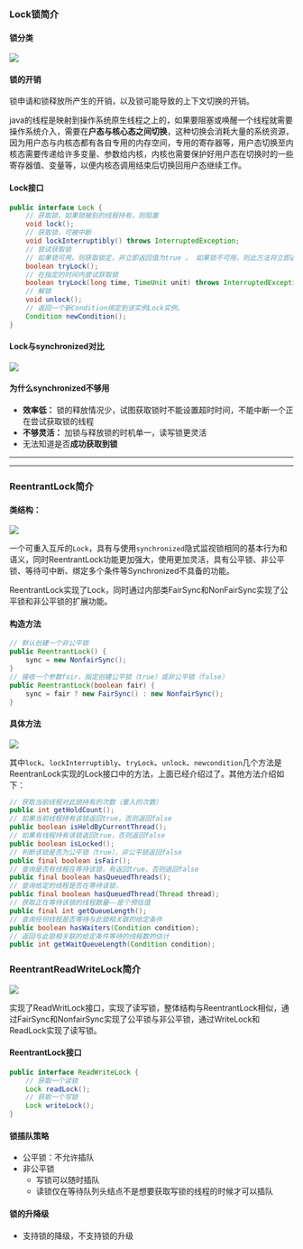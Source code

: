 ### Lock锁简介

#### 锁分类

![](Lock.png)

#### 锁的开销

锁申请和锁释放所产生的开销，以及锁可能导致的上下文切换的开销。

java的线程是映射到操作系统原生线程之上的，如果要阻塞或唤醒一个线程就需要操作系统介入，需要在**户态与核心态之间切换**，这种切换会消耗大量的系统资源，因为用户态与内核态都有各自专用的内存空间，专用的寄存器等，用户态切换至内核态需要传递给许多变量、参数给内核，内核也需要保护好用户态在切换时的一些寄存器值、变量等，以便内核态调用结束后切换回用户态继续工作。

#### Lock接口

```java
public interface Lock {
    // 获取锁，如果锁被别的线程持有，则阻塞
    void lock();
    // 获取锁，可被中断
    void lockInterruptibly() throws InterruptedException;
    // 尝试获取锁
    // 如果锁可用，则获取锁定，并立即返回值为true 。 如果锁不可用，则此方法将立即返回值为false 
    boolean tryLock();
    // 在指定的时间内尝试获取锁
    boolean tryLock(long time, TimeUnit unit) throws InterruptedException;
    // 解锁
    void unlock();
    // 返回一个新Condition绑定到该实例Lock实例。 
    Condition newCondition();
}
```

#### Lock与synchronized对比

![](Lock与sync对比.png)

#### 为什么synchronized不够用

+ **效率低：** 锁的释放情况少，试图获取锁时不能设置超时时间，不能中断一个正在尝试获取锁的线程
+ **不够灵活：** 加锁与释放锁的时机单一，读写锁更灵活
+ 无法知道是否**成功获取到锁**

****

****

### ReentrantLock简介

#### 类结构：

![](ReentrantLock.png)

一个可重入互斥的`Lock`，具有与使用`synchronized`隐式监视锁相同的基本行为和语义，同时ReentrantLock功能更加强大，使用更加灵活，具有公平锁、非公平锁、等待可中断、绑定多个条件等Synchronized不具备的功能。

ReentrantLock实现了Lock，同时通过内部类FairSync和NonFairSync实现了公平锁和非公平锁的扩展功能。

#### 构造方法

```java
// 默认创建一个非公平锁
public ReentrantLock() {
    sync = new NonfairSync();
}
// 接收一个参数fair，指定创建公平锁（true）或非公平锁（false）
public ReentrantLock(boolean fair) {
    sync = fair ? new FairSync() : new NonfairSync();
}
```

#### 具体方法

![](ReentrantLockMethod.png)

其中`lock`、`lockInterruptibly`、`tryLock`、`unlock`、`newcondition`几个方法是ReentranLock实现的Lock接口中的方法，上面已经介绍过了。其他方法介绍如下：

```java
// 获取当前线程对此锁持有的次数（重入的次数）
public int getHoldCount();
// 如果当前线程持有该锁返回true，否则返回false
public boolean isHeldByCurrentThread();
// 如果有线程持有该锁返回true，否则返回false
public boolean isLocked();
// 判断该锁是否为公平锁（true），非公平锁返回false
public final boolean isFair();
// 查询是否有线程在等待该锁，有返回true，否则返回false
public final boolean hasQueuedThreads();
// 查询给定的线程是否在等待该锁，
public final boolean hasQueuedThread(Thread thread);
// 获取正在等待该锁的线程数量——是个预估值
public final int getQueueLength();
// 查询任何线程是否等待与此锁相关联的给定条件
public boolean hasWaiters(Condition condition);
// 返回与此锁相关联的给定条件等待的线程数的估计
public int getWaitQueueLength(Condition condition);
```

### ReentrantReadWriteLock简介

![](ReentrantReadWriteLock.png)

实现了ReadWritLock接口，实现了读写锁，整体结构与ReentrantLock相似，通过FairSync和NonfairSync实现了公平锁与非公平锁，通过WriteLock和ReadLock实现了读写锁。

#### ReentrantLock接口

```java
public interface ReadWriteLock {
    // 获取一个读锁
    Lock readLock();
	// 获取一个写锁
    Lock writeLock();
}
```

#### 锁插队策略

+ 公平锁：不允许插队
+ 非公平锁
  + 写锁可以随时插队
  + 读锁仅在等待队列头结点不是想要获取写锁的线程的时候才可以插队

#### 锁的升降级

+ 支持锁的降级，不支持锁的升级